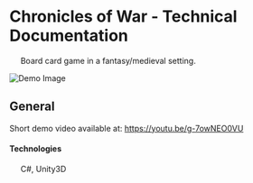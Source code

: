 # Chronicles of War - Technical Documentation

&nbsp;&nbsp;&nbsp;&nbsp; Board card game in a fantasy/medieval setting.

![Demo Image](/images/KS.gif)

## General

Short demo video available at: https://youtu.be/g-7owNEO0VU

#### Technologies

&nbsp;&nbsp;&nbsp;&nbsp; C#, Unity3D

